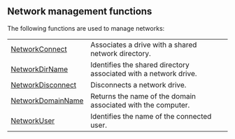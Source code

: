 


## Network management functions
			



<a name="NOTE1"></a>
<a name="NOTE1_1"></a>
The following functions are used to manage networks:



|   |   |
| --- | --- |
| [NetworkConnect](../WDLang1/3066002.md) | Associates a drive with a shared network directory. |
| [NetworkDirName](../WDLang1/3066005.md) | Identifies the shared directory associated with a network drive. |
| [NetworkDisconnect](../WDLang1/3066003.md) | Disconnects a network drive. |
| [NetworkDomainName](../WDLang1/1000018859.md) | Returns the name of the domain associated with the computer. |
| [NetworkUser](../WDLang1/3066004.md) | Identifies the name of the connected user. |






